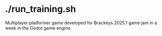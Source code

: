 # ./run_training.sh

Multiplayer platformer game developed for Brackeys 2025.1 game jam in a week in the Godot game engine.
